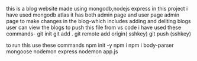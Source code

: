 this is a blog website made using mongodb,nodejs express
in this project i have used mongodb atlas
it has both admin page and user page
admin page to make changes in the blog-which includes adding and deliting blogs
user can view the blogs
to push this file from vs code i have used these commands-
 git init
 git add .
 git remote add origin( sshkey)
 git push (sshkey)

 to run this use these commands
 npm init -y
 npm i 
 npm i body-parser  mongoose nodemon express
 nodemon app.js
